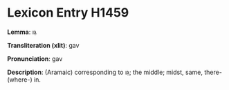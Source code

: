# Lexicon Entry H1459

**Lemma**: גַּו

**Transliteration (xlit)**: gav

**Pronunciation**: gav

**Description**:
(Aramaic) corresponding to גֵּו; the middle; midst, same, there-(where-) in.
